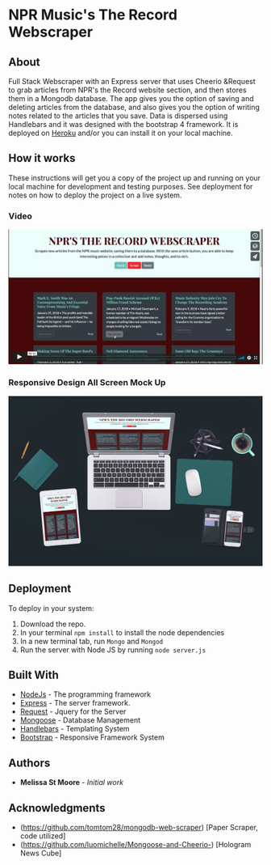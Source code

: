 # NPR Music's The Record Webscraper

## About

Full Stack Webscraper with an Express server that uses Cheerio &Request to grab articles from NPR's the Record website section, and then stores them in a Mongodb database. The app gives you the option of saving and deleting articles from the database, and also gives you the option of writing notes related to the articles that you save. Data is dispersed using Handlebars and it was designed with the bootstrap 4 framework. It is deployed on [Heroku](https://npr-music-scraper.herokuapp.com/) and/or you can install it on your local machine.

## How it works

These instructions will get you a copy of the project up and running on your local machine for development and testing purposes. See deployment for notes on how to deploy the project on a live system.

### Video

[![NPR Music's The Record Web Scraper](/screenshots/demo_video_cover.png)](https://vimeo.com/257386878 "Npr's The Record Web Scraper - Click to Watch!")

### Responsive Design All Screen Mock Up

  ![Mock Up](/screenshots/mockup_diff_screens.jpg)

## Deployment

To deploy in your system:

  1. Download the repo.
  2. In your terminal `npm install` to install the node dependencies
  3. In a new terminal tab, run `Mongo` and `Mongod`
  4. Run the server with Node JS by running `node server.js`

## Built With

* [NodeJs](https://nodejs.org/en/) - The programming framework
* [Express](https://expressjs.com/) - The server framework.
* [Request](https://cheerio.js.org/) - Jquery for the Server
* [Mongoose](http://mongoosejs.com/) - Database Management
* [Handlebars](http://handlebarsjs.com/) - Templating System
* [Bootstrap](http://getbootstrap.com) - Responsive Framework System

## Authors

* **Melissa St Moore** - *Initial work*

## Acknowledgments

* (https://github.com/tomtom28/mongodb-web-scraper) [Paper Scraper, code utilized]
* (https://github.com/luomichelle/Mongoose-and-Cheerio-) [Hologram News Cube]
